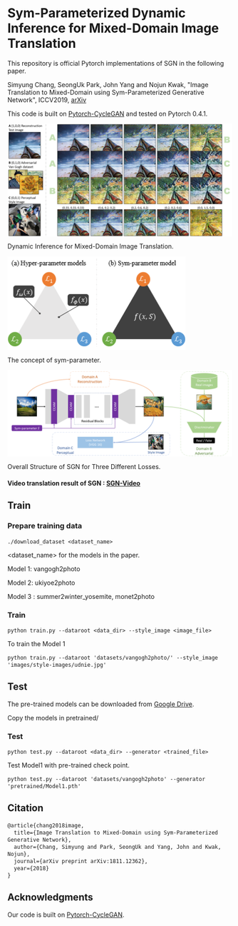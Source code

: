 # Sym-Parameterized Dynamic Inference for Mixed-Domain Image Translation

This repository is official Pytorch implementations of SGN in the following paper.

Simyung Chang, SeongUk Park, John Yang and Nojun Kwak, "Image Translation to Mixed-Domain using Sym-Parameterized Generative Network", ICCV2019,  [arXiv](https://arxiv.org/abs/1811.12362)

This code is built on [Pytorch-CycleGAN](https://github.com/aitorzip/PyTorch-CycleGAN) and tested on Pytorch 0.4.1.



<img src='figs/main.png' align="center" width=800>

Dynamic Inference for Mixed-Domain Image Translation.



<img src='figs/SP.png' align="center" width=400>

The concept of sym-parameter.



<img src='figs/SGN.png' align="center" width=800>

Overall Structure of SGN for Three Different Losses.

#### Video translation result of SGN : [SGN-Video](https://youtu.be/i1XsGEUpfrs)



## Train

### Prepare training data

```
./download_dataset <dataset_name>
```

<dataset_name> for the models in the paper.

Model 1: vangogh2photo

Model 2: ukiyoe2photo

Model 3 : summer2winter_yosemite, monet2photo



### Train 

```
python train.py --dataroot <data_dir> --style_image <image_file>
```

To train the Model 1

```
python train.py --dataroot 'datasets/vangogh2photo/' --style_image 'images/style-images/udnie.jpg'
```



## Test

The pre-trained models can be downloaded from [Google Drive](https://drive.google.com/open?id=137-61DU9u05lF7bOfwn1ptW-KJw23rGW).

Copy the models in pretrained/



### Test

```
python test.py --dataroot <data_dir> --generator <trained_file>
```

Test Model1 with pre-trained check point.

```
python test.py --dataroot 'datasets/vangogh2photo' --generator 'pretrained/Model1.pth'
```



## Citation
```
@article{chang2018image,
  title={Image Translation to Mixed-Domain using Sym-Parameterized Generative Network},
  author={Chang, Simyung and Park, SeongUk and Yang, John and Kwak, Nojun},
  journal={arXiv preprint arXiv:1811.12362},
  year={2018}
}
```



## Acknowledgments
Our code is built on [Pytorch-CycleGAN](https://github.com/aitorzip/PyTorch-CycleGAN).
